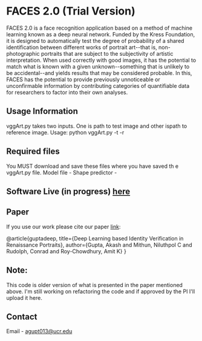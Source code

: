 # FACES 2.0 (Trial Version)

FACES 2.0 is a face recognition application based on a method of machine learning known as a deep neural network. Funded by the Kress Foundation, it is designed to automatically test the degree of probability of a shared identification between different works of portrait art--that is, non-photographic portraits that are subject to the subjectivity of artistic interpretation. When used correctly with good images, it has the potential to match what is known with a given unknown--something that is unlikely to be accidental--and yields results that may be considered probable. In this, FACES has the potential to provide previously unnoticeable or unconfirmable information by contributing categories of quantifiable data for researchers to factor into their own analyses.

## Usage Information
vggArt.py takes two inputs. One is path to test image and other ispath to reference image.
     Usage: python vggArt.py -t <path of test image> -r <path of reference image>

## Required files
You MUST download and save these files where you have saved th e vggArt.py file.
Model file - 
Shape predictor - 
## Software Live (in progress) [here](http://faces2.engr.ucr.edu/ "FACES 2.0 Homepage")

## Paper
If you use our work please cite our paper [link](http://vcg.engr.ucr.edu/publications/ICME.pdf 'VCG: ICME 2018'):


@article{guptadeep,
  title={Deep Learning based Identity Verification in Renaissance Portraits},
  author={Gupta, Akash and Mithun, Niluthpol C and Rudolph, Conrad and Roy-Chowdhury, Amit K}
}

## Note:
This code is older version of what is presented in the paper mentioned above. I'm still working on refactoring the code and if approved by the PI I'll upload it here.

## Contact
Email - agupt013@ucr.edu
